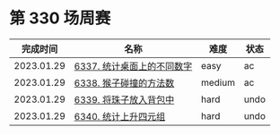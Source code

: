 # 第 330 场周赛

**完成时间**|**名称**|**难度**|**状态**
------------|--------|--------|--------
2023.01.29|[6337. 统计桌面上的不同数字](./6337.%20统计桌面上的不同数字)|easy|ac
2023.01.29|[6338. 猴子碰撞的方法数](./6338.%20猴子碰撞的方法数)|medium|ac
2023.01.29|[6339. 将珠子放入背包中](./6339.%20将珠子放入背包中)|hard|undo
2023.01.29|[6340. 统计上升四元组](./6340.%20统计上升四元组)|hard|undo
